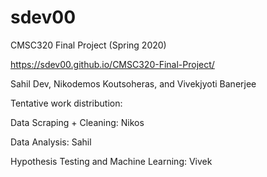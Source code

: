 # sdev00
CMSC320 Final Project (Spring 2020)

https://sdev00.github.io/CMSC320-Final-Project/

Sahil Dev, Nikodemos Koutsoheras, and Vivekjyoti Banerjee

Tentative work distribution:

Data Scraping + Cleaning: Nikos

Data Analysis: Sahil

Hypothesis Testing and Machine Learning: Vivek